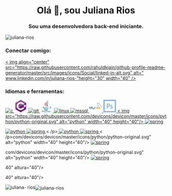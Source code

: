 <h1 align="center">Olá 👋, sou Juliana Rios</h1>
<h3 align="center">Sou uma desenvolvedora back-end iniciante.</h3>

<p align="left"> <img src="https://komarev.com/ghpvc/?username=juliana-rios&label=Profile%20views&color=0e75b6&style=flat" alt="juliana-rios" /> </p>

<h3 align="left">Conectar comigo:</h3>
<p align="left">
<a href="https://linkedin.com/in/www.linkedin.com/in/juliana-rios-" target="blank">< img align="center" src="https://raw.githubusercontent.com/rahuldkjain/github-profile-readme-generator/master/src/images/icons/Social/linked-in-alt.svg" alt=" www.linkedin.com/in/juliana-rios-"height="30" width="40" /></a>
</p>

<h3 align="left">Idiomas e ferramentas:</h3>
<p align="left"> <a href="https://www.cprogramming.com/" target="_blank" rel="noreferrer"> <img src="https://raw.githubusercontent.com/ devicons/devicon/master/icons/c/c-original.svg" alt="c" width="40" height="40"/> </a> <a href="https://www.w3schools. com/cs/" target="_blank" rel="noreferrer"> <img src="https://raw.githubusercontent.com/devicons/devicon/master/icons/csharp/csharp-original.svg" alt=" csharp" width="40" height="40"/> </a> <a href="https://git-scm.com/" target="_blank" rel="noreferrer"> <img src=" https://www.vectorlogo.zone/logos/git-scm/git-scm-icon.svg" alt="git" width="40" height="40"/> </a> <a href="https://www. java.com" target="_blank" rel="noreferrer"> <img src="https://raw.githubusercontent.com/devicons/devicon/master/icons/java/java-original.svg" alt="java " width="40" height="40"/> </a> <a href="https://www.linux.org/" target="_blank" rel="noreferrer"> <img src="https ://raw.githubusercontent.com/devicons/devicon/master/icons/linux/linux-original.svg" alt="linux" width="40" height="40"/> </a> <a href= "https://www.microsoft.com/en-us/sql-server" target="_blank" rel="noreferrer"> <img src="https://www.svgrepo.com/show/303229/microsoft-sql-server-logo.svg" alt="mssql" width="40" height="40"/> </a> <a href="https://www.mysql.com/" target="_blank" rel="noreferrer"> <img src="https://raw.githubusercontent.com/devicons/devicon/master/icons/mysql/mysql-original-wordmark.svg" alt="mysql" width="40" height="40"/> </ a> <a href="https://www.photoshop.com/en" target="_blank" rel="noreferrer"> <img src="https://raw.githubusercontent.com/devicons/devicon/master /icons/photoshop/photoshop-line.svg" alt="photoshop" width="40" height="40"/> </a> <a href="https://www.python.org" target="_blank" rel="noreferrer"> < img src="https://raw.githubusercontent.com/devicons/devicon/master/icons/python/python-original.svg" alt="python" width="40" height="40"/> </a > <a href="https://spring.io/" target="_blank" rel="noreferrer"> <img src="https://www.vectorlogo.zone/logos/springio/springio-icon.svg " alt="spring" width="40" height="40"/> </a> </p><a href="https://www.python.org" target="_blank" rel="noreferrer"> <img src="https://raw.githubusercontent.com/devicons/devicon/master/icons/python /python-original.svg" alt="python" width="40" height="40"/> </a> <a href="https://spring.io/" target="_blank" rel=" noreferrer"> <img src="https://www.vectorlogo.zone/logos/springio/sprigio-icon.svg" alt="spring" width="40" height="40"/> </a> < /p><a href="https://www.python.org" target="_blank" rel="noreferrer"> <img src="https://raw.githubusercontent.com/devicons/devicon/master/icons/python /python-original.svg" alt="python" width="40" height="40"/> </a> <a href="https://spring.io/" target="_blank" rel=" noreferrer"> <img src="https://www.vectorlogo.zone/logos/springio/sprigio-icon.svg" alt="spring" width="40" height="40"/> </a> < /p>com/devicons/devicon/master/icons/python/python-original.svg" alt="python" width="40" height="40"/> </a> <a href="https://spring. io/" target="_blank" rel="noreferrer"> <img src="https://www.vectorlogo.zone/logos/springio/springio-icon.svg" alt="spring" width="40" altura ="40"/> </a> </p>com/devicons/devicon/master/icons/python/python-original.svg" alt="python" width="40" height="40"/> </a> <a href="https://spring. io/" target="_blank" rel="noreferrer"> <img src="https://www.vectorlogo.zone/logos/springio/springio-icon.svg" alt="spring" width="40" altura ="40"/> </a> </p>40" altura="40"/> </a> </p>40" altura="40"/> </a> </p>

<p><img align="left" src="https://github-readme-stats.vercel.app/api/top-langs?username=juliana-rios&show_icons=true&locale=en&layout=compact" alt="juliana- rios" /></p>

<p> <img align="center" src="https://github-readme-stats.vercel.app/api?username=juliana-rios&show_icons=true&locale=en" alt ="juliana-rios" /></p>

